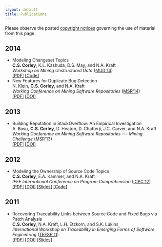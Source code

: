 ```yaml
---
layout: default
title: Publications
---
```


Please observe the posted [copyright notices](/copyright) governing the use of material from
this page.

2014
----

- Modeling Changeset Topics
    <br /> **C.S. Corley**, K.L. Kashuda, D.S. May, and N.A. Kraft
    <br />  *Workshop on Mining Unstructured Data*
    ([MUD'14](http://sback.it/mud2014/))
    <br />
        [[PDF]](/publications/pdfs/Corley-etal_14.pdf)
        [[Code]](http://www.github.com/cscorley/mud2014-modeling-changeset-topics)
- New Features for Duplicate Bug Detection
    <br /> N. Klein, **C.S. Corley**, and N.A. Kraft
    <br /> *Working Conference on Mining Software Repositories*
    ([MSR'14](http://2014.msrconf.org/))
    <br />
        [[PDF]](/publications/pdfs/Klein-etal_14.pdf)
        [[DOI]](http://dx.doi.org/10.1145/2597073.2597090)

2013
----

- Building Reputation in StackOverflow: An Empirical Investigation
    <br /> A. Bosu, **C.S. Corley**, D. Heaton, D. Chatterji, J.C. Carver, and N.A.
    Kraft
    <br /> *Working Conference on Mining Software Repositories --- Mining
    Challenge* ([MSR'13](http://2013.msrconf.org/))
    <br />
        [[PDF]](/publications/pdfs/Bosu-etal_13.pdf)
        [[DOI]](http://dx.doi.org/10.1109/msr.2013.6624013)

2012
----

- Modeling the Ownership of Source Code Topics
    <br /> **C.S. Corley**, E.A. Kammer, and N.A. Kraft
    <br /> *IEEE International Conference on Program Comprehension* ([ICPC'12](http://icpc12.sosy-lab.org/))
    <br />
        [[PDF]](/publications/pdfs/Corley-etal_12.pdf)
        [[DOI]](http://dx.doi.org/10.1109/ICPC.2012.6240485)
        [[Slides]](https://speakerdeck.com/cscorley/modeling-the-ownership-of-source-code-topics)
        [[Code]](https://github.com/software-eng-ua-edu/ohm/)


2011
----

- Recovering Traceability Links between Source Code and Fixed Bugs via Patch Analysis
    <br /> **C.S. Corley**, N.A. Kraft, L.H. Etzkorn, and S.K. Lukins
    <br /> *International Workshop on Traceability in Emerging Forms of Software
    Engineering* ([TEFSE'11](http://www.cs.wm.edu/semeru/tefse2011))
    <br />
        [[PDF]](/publications/pdfs/Corley-etal_11.pdf)
        [[DOI]](http://dx.doi.org/10.1145/1987856.1987863)
        [[Slides]](/_static/slides/tefse11.pdf)
